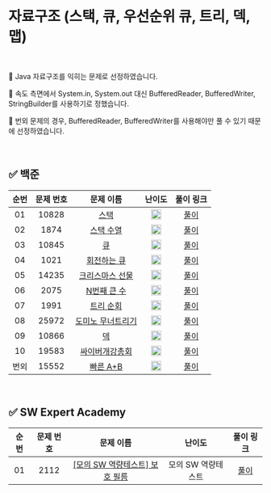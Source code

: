 # 자료구조 (스택, 큐, 우선순위 큐, 트리, 덱, 맵)

<br/>

📌 Java 자료구조를 익히는 문제로 선정하였습니다.

📌 속도 측면에서 System.in, System.out 대신 BufferedReader, BufferedWriter, StringBuilder를 사용하기로 정했습니다.

📌 번외 문제의 경우, BufferedReader, BufferedWriter를 사용해야만 풀 수 있기 때문에 선정하였습니다.

<br/>

## ✅ 백준
순번 | 문제 번호 | 문제 이름 | 난이도 | 풀이 링크
:---: | :---: | :---: | :---: | :---: 
01 | 10828 | [스택](https://www.acmicpc.net/problem/10828) | <img src="https://static.solved.ac/tier_small/7.svg" width=20px> | [풀이](https://github.com/psj98/Java_Study_Coding_18/blob/main/baekjoon/src/study_230201/problemset/boj_10828.java)
02 | 1874 | [스택 수열](https://www.acmicpc.net/problem/1874) | <img src="https://static.solved.ac/tier_small/9.svg" width=20px> | [풀이](https://github.com/psj98/Java_Study_Coding_18/blob/main/baekjoon/src/study_230201/problemset/boj_1874.java)
03 | 10845 | [큐](https://www.acmicpc.net/problem/10845) | <img src="https://static.solved.ac/tier_small/7.svg" width=20px> | [풀이](https://github.com/psj98/Java_Study_Coding_18/blob/main/baekjoon/src/study_230201/problemset/boj_10845.java)
04 | 1021 | [회전하는 큐](https://www.acmicpc.net/problem/1021) | <img src="https://static.solved.ac/tier_small/8.svg" width=20px> | [풀이](https://github.com/psj98/Java_Study_Coding_18/blob/main/baekjoon/src/study_230201/problemset/boj_1021.java)
05 | 14235 | [크리스마스 선물](https://www.acmicpc.net/problem/14235) | <img src="https://static.solved.ac/tier_small/8.svg" width=20px> | [풀이](https://github.com/psj98/Java_Study_Coding_18/blob/main/baekjoon/src/study_230201/problemset/boj_14235.java)
06 | 2075 | [N번째 큰 수](https://www.acmicpc.net/problem/2075) | <img src="https://static.solved.ac/tier_small/9.svg" width=20px> | [풀이](https://github.com/psj98/Java_Study_Coding_18/blob/main/baekjoon/src/study_230201/problemset/boj_2075.java)
07 | 1991 | [트리 순회](https://www.acmicpc.net/problem/1991) | <img src="https://static.solved.ac/tier_small/10.svg" width=20px> | [풀이](https://github.com/psj98/Java_Study_Coding_18/blob/main/baekjoon/src/study_230201/problemset/boj_1991.java)
08 | 25972 | [도미노 무너트리기](https://www.acmicpc.net/problem/25972) | <img src="https://static.solved.ac/tier_small/7.svg" width=20px> | [풀이](https://github.com/psj98/Java_Study_Coding_18/blob/main/baekjoon/src/study_230201/problemset/boj_25972.java)
09 | 10866 | [덱](https://www.acmicpc.net/problem/10866) | <img src="https://static.solved.ac/tier_small/7.svg" width=20px> | [풀이](https://github.com/psj98/Java_Study_Coding_18/blob/main/baekjoon/src/study_230201/problemset/boj_10866.java)
10 | 19583 | [싸이버개강총회](https://www.acmicpc.net/problem/19583) | <img src="https://static.solved.ac/tier_small/9.svg" width=20px> | [풀이](https://github.com/psj98/Java_Study_Coding_18/blob/main/baekjoon/src/study_230201/problemset/boj_19583.java)
번외 | 15552 | [빠른 A+B](https://www.acmicpc.net/problem/15552) | <img src="https://static.solved.ac/tier_small/2.svg" width=20px> | [풀이](https://github.com/psj98/Java_Study_Coding_18/blob/main/baekjoon/src/study_230201/problemset/boj_15552.java)
 
<br/>

## ✅ SW Expert Academy
순번 | 문제 번호 | 문제 이름 | 난이도 | 풀이 링크
:---: | :---: | :---: | :---: | :---: 
01 | 2112 | [[모의 SW 역량테스트] 보호 필름](https://swexpertacademy.com/main/code/problem/problemDetail.do?contestProbId=AV5V1SYKAaUDFAWu) | 모의 SW 역량테스트 | [풀이](https://github.com/psj98/Java_Study_Coding_18/blob/main/baekjoon/src/study_230201/problemset/swea_2112.java)

